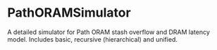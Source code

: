 # PathORAMSimulator
A detailed simulator for Path ORAM stash overflow and DRAM latency model. Includes basic, recursive (hierarchical) and unified.
